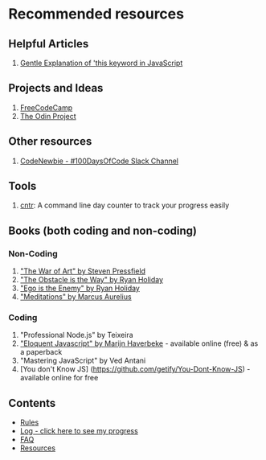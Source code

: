# Recommended resources

## Helpful Articles
1. [Gentle Explanation of 'this keyword in JavaScript](http://rainsoft.io/gentle-explanation-of-this-in-javascript/)

## Projects and Ideas
1. [FreeCodeCamp](https://www.freecodecamp.com)
2. [The Odin Project](http://www.theodinproject.com/)

## Other resources
1. [CodeNewbie - #100DaysOfCode Slack Channel](https://codenewbie.typeform.com/to/uwsWlZ)

## Tools
1. [cntr](https://github.com/nsgonultas/cntr): A command line day counter to track your progress easily

## Books (both coding and non-coding)

### Non-Coding
1. ["The War of Art" by Steven Pressfield](http://www.goodreads.com/book/show/1319.The_War_of_Art)
2. ["The Obstacle is the Way" by Ryan Holiday](http://www.goodreads.com/book/show/18668059-the-obstacle-is-the-way?ac=1&from_search=true)
3. ["Ego is the Enemy" by Ryan Holiday](http://www.goodreads.com/book/show/27036528-ego-is-the-enemy?from_search=true&search_version=service)
4. ["Meditations" by Marcus Aurelius](https://www.goodreads.com/book/show/662925.Meditations)

### Coding
1. "Professional Node.js" by Teixeira
2. ["Eloquent Javascript" by Marijn Haverbeke](http://eloquentjavascript.net/) - available online (free) & as a paperback
3. "Mastering JavaScript" by Ved Antani
4. [You don't Know JS] (https://github.com/getify/You-Dont-Know-JS) - available online for free

## Contents
* [Rules](rules.md)
* [Log - click here to see my progress](log.md)
* [FAQ](FAQ.md)
* [Resources](resources.md)

